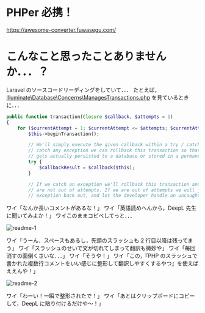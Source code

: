 # PHPer 必携！
https://awesome-converter.fuwasegu.com/

# こんなこと思ったことありませんか．．．？
Laravel のソースコードリーディングをしていて．．．
たとえば，[Illuminate\Database\Concerns\ManagesTransactions.php](https://github.com/laravel/framework/blob/10.x/src/Illuminate/Database/Concerns/ManagesTransactions.php) を見ているときに．．．

```php
public function transaction(Closure $callback, $attempts = 1)
{
    for ($currentAttempt = 1; $currentAttempt <= $attempts; $currentAttempt++) {
        $this->beginTransaction();

        // We'll simply execute the given callback within a try / catch block and if we
        // catch any exception we can rollback this transaction so that none of this
        // gets actually persisted to a database or stored in a permanent fashion.
        try {
            $callbackResult = $callback($this);
        }

        // If we catch an exception we'll rollback this transaction and try again if we
        // are not out of attempts. If we are out of attempts we will just throw the
        // exception back out, and let the developer handle an uncaught exception.
```

ワイ「なんか長いコメントがあるな！」
ワイ「英語読めへんから，DeepL 先生に聞いてみよか！」
ワイこのままコピペしてっと．．．

![readme-1](https://user-images.githubusercontent.com/52437973/229556886-f797d4bf-ead1-4b89-bc8a-a9d31646cbd5.png)

ワイ「うーん．スペースもあるし，先頭のスラッシュも 2 行目以降は残ってまう」
ワイ「スラッシュのせいで文が切れてしまって翻訳も微妙や」
ワイ「毎回消すの面倒くさいな．．．」
ワイ「そうや！」
ワイ「この，『PHP のスラッシュで書かれた複数行コメントをいい感じに整形して翻訳しやすくするやつ』を使えばええんや！」

![readme-2](https://user-images.githubusercontent.com/52437973/229557456-23771f21-98bc-409e-853e-6c08163270b7.png)

ワイ「わーい！一瞬で整形されたで！」
ワイ「あとはクリップボードにコピーして，DeepL に貼り付けるだけや〜！」
